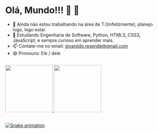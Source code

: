 # Olá, Mundo!!! 🤘   🤘


- 🔭 Ainda não estou trabalhando na área de T.I(infelizmente), planejo logo, logo estar.
- 🌱 Estudando Engenharia de Software, Python, HTML5, CSS3, JavaScript, e sempre curioso em aprender mais.
- 📫 Contate-me no email: givanildo.resende@gmail.com 
- 😄 Pronouns: Ele / dele
##
<div style="display: inline_block">
  <a href="https://github.com/Joey-Resende">
  <img height="150em" src="https://github-readme-stats.vercel.app/api?username=Joey-Resende&show_icons=true&theme=vision-friendly-dark&include_all_commits=true&count_private=true"/>
  <img height="150em" src="https://github-readme-stats.vercel.app/api/top-langs/?username=Joey-Resende&layout=compact&langs_count=6&theme=vision-friendly-dark"/>
</div>

##  

 ![Snake animation](https://github.com/Joey-Resende/Joey-Resende/blob/output/github-contribution-grid-snake.svg) 
